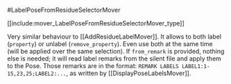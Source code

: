 #LabelPoseFromResidueSelectorMover

[[include:mover_LabelPoseFromResidueSelectorMover_type]]

Very similar behaviour to [[AddResidueLabelMover]].
It allows to both label (`property`) or unlabel (`remove_property`). Even use both at the same time (will be applied over the same selection).
If `from_remark` is provided, nothing else is needed; it will read label remarks from the silent file and apply them to the Pose. Those remarks are in the format: `REMARK LABELS LABEL1:1-15,23,25;LABEL2:...`, as written by [[DisplayPoseLabelsMover]].